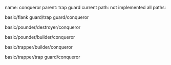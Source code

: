 name: conqueror
parent: trap guard
current path: not implemented
all paths:

  basic/flank guard/trap guard/conqueror

  basic/pounder/destroyer/conqueror

  basic/pounder/builder/conqueror

  basic/trapper/builder/conqueror

  basic/trapper/trap guard/conqueror
